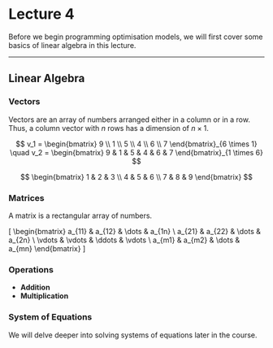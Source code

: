 # Lecture 4

Before we begin programming optimisation models, we will first cover some basics of linear algebra in this lecture.

---

## Linear Algebra

### Vectors

Vectors are an array of numbers arranged either in a column or in a row. Thus, a column vector with $n$ rows has a dimension of $n \times 1$.


$$
v_1 = 
\begin{bmatrix}
9 \\
1 \\
5 \\
4 \\
6 \\
7
\end{bmatrix}_{6 \times 1}
\quad
v_2 = 
\begin{bmatrix}
9 & 1 & 5 & 4 & 6 & 7
\end{bmatrix}_{1 \times 6}
$$

$$
\begin{bmatrix}
1 & 2 & 3 \\
4 & 5 & 6 \\
7 & 8 & 9
\end{bmatrix}
$$

### Matrices

A matrix is a rectangular array of numbers.

\[
\begin{bmatrix}
a_{11} & a_{12} & \dots & a_{1n} \\
a_{21} & a_{22} & \dots & a_{2n} \\
\vdots & \vdots & \ddots & \vdots \\
a_{m1} & a_{m2} & \dots & a_{mn}
\end{bmatrix}
\]

### Operations

- **Addition**
- **Multiplication**

### System of Equations

We will delve deeper into solving systems of equations later in the course.
